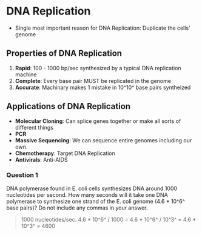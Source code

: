 # DNA Replication

- Single most important reason for DNA Replication: Duplicate the cells' genome

## Properties of DNA Replication

1. **Rapid**: 100 - 1000 bp/sec synthesized by a typical DNA replication machine
2. **Complete**: Every base pair MUST be replicated in the genome
3. **Accurate**: Machinary makes 1 mistake in 10^10^ base pairs syntheized

## Applications of DNA Replication

- **Molecular Cloning**: Can splice genes together or make all sorts of different things
- **PCR**
- **Massive Sequencing**: We can sequence entire genomes including our own.
- **Chemotherapy**: Target DNA Replication
- **Antivirals**: Anti-AIDS

### Question 1

DNA polymerase found in E. coli cells synthesizes DNA around 1000 nucleotides per second. How many seconds will it take one DNA polymerase to synthesize one strand of the E. coli genome (4.6 \* 10^6^ base pairs)? Do not include any commas in your answer.

> 1000 nucleotides/sec. 4.6 \* 10^6^ \/ 1000 = 4.6 \* 10^6^ \/ 10^3^ = 4.6 \* 10^3^ = 4600
